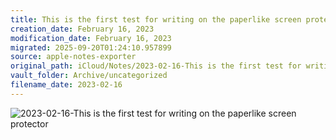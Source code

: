 ```yaml
---
title: This is the first test for writing on the paperlike screen protector
creation_date: February 16, 2023
modification_date: February 16, 2023
migrated: 2025-09-20T01:24:10.957899
source: apple-notes-exporter
original_path: iCloud/Notes/2023-02-16-This is the first test for writing on the paperlike screen protector.md
vault_folder: Archive/uncategorized
filename_date: 2023-02-16
---
```



![2023-02-16-This is the first test for writing on the paperlike screen protector](images/2023-02-16-This%20is%20the%20first%20test%20for%20writing%20on%20the%20paperlike%20screen%20protector.png)
